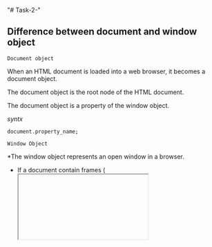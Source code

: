 "# Task-2-" 

## Difference between document and window object

`Document object`

When an HTML document is loaded into a web browser, it becomes a document object.

The document object is the root node of the HTML document.

The document object is a property of the window object.

_syntx_

```
document.property_name;
```

`Window Object`

*The window object represents an open window in a browser.

* If a document contain frames (<iframe> tags), the browser creates one window object for the HTML document, and one additional window object for each frame.

_syntx_

```
window.property_name;
```

find the below link of[ medium](https://medium.com/@sundharaj2517/difference-between-document-and-window-objects-087c4d0c6588)


